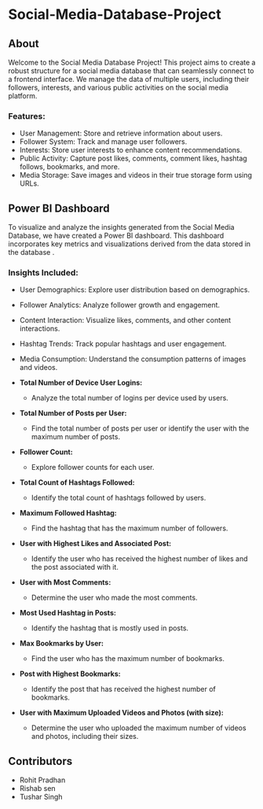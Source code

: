 # Social-Media-Database-Project
## About

Welcome to the Social Media Database Project! This project aims to create a robust structure for a social media database that can seamlessly connect to a frontend interface. We manage the data of multiple users, including their followers, interests, and various public activities on the social media platform.

### Features:

- User Management: Store and retrieve information about users.
- Follower System: Track and manage user followers.
- Interests: Store user interests to enhance content recommendations.
- Public Activity: Capture post likes, comments, comment likes, hashtag follows, bookmarks, and more.
- Media Storage: Save images and videos in their true storage form using URLs.

## Power BI Dashboard
To visualize and analyze the insights generated from the Social Media Database, we have created a Power BI dashboard. This dashboard incorporates key metrics and visualizations derived from the data stored in the database .

### Insights Included:
- User Demographics: Explore user distribution based on demographics.
- Follower Analytics: Analyze follower growth and engagement.
- Content Interaction: Visualize likes, comments, and other content interactions.
- Hashtag Trends: Track popular hashtags and user engagement.
- Media Consumption: Understand the consumption patterns of images and videos.
- **Total Number of Device User Logins:**
  - Analyze the total number of logins per device used by users.

- **Total Number of Posts per User:**
  - Find the total number of posts per user or identify the user with the maximum number of posts.

- **Follower Count:**
  - Explore follower counts for each user.

- **Total Count of Hashtags Followed:**
  - Identify the total count of hashtags followed by users.

- **Maximum Followed Hashtag:**
  - Find the hashtag that has the maximum number of followers.

- **User with Highest Likes and Associated Post:**
  - Identify the user who has received the highest number of likes and the post associated with it.

- **User with Most Comments:**
  - Determine the user who made the most comments.

- **Most Used Hashtag in Posts:**
  - Identify the hashtag that is mostly used in posts.

- **Max Bookmarks by User:**
  - Find the user who has the maximum number of bookmarks.

- **Post with Highest Bookmarks:**
  - Identify the post that has received the highest number of bookmarks.

- **User with Maximum Uploaded Videos and Photos (with size):**
  - Determine the user who uploaded the maximum number of videos and photos, including their sizes.

## Contributors
- Rohit Pradhan
- Rishab sen
- Tushar Singh
